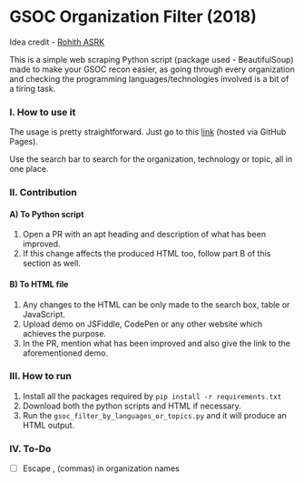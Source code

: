 # GSOC Organization Filter (2018)
Idea credit - [Rohith ASRK](https://github.com/rohithasrk/GSoC-Organisation-Scraper)

This is a simple web scraping Python script (package used - BeautifulSoup) made to make your GSOC recon easier, as going through every organization and checking the programming languages/technologies involved is a bit of a tiring task.

### I. How to use it
The usage is pretty straightforward. Just go to this [link](https://neuralflux.github.io/gsoc-organization-filter/) (hosted via GitHub Pages).

Use the search bar to search for the organization, technology or topic, all in one place.

### II. Contribution
#### A) To Python script
1. Open a PR with an apt heading and description of what has been improved.
2. If this change affects the produced HTML too, follow part B of this section as well.

#### B) To HTML file
1. Any changes to the HTML can be only made to the search box, table or JavaScript.
2. Upload demo on JSFiddle, CodePen or any other website which achieves the purpose.
3. In the PR, mention what has been improved and also give the link to the aforementioned demo.

### III. How to run
1. Install all the packages required by `pip install -r requirements.txt`
2. Download both the python scripts and HTML if necessary.
3. Run the `gsoc_filter_by_languages_or_topics.py` and it will produce an HTML output.

### IV. To-Do
- [ ] Escape , (commas) in organization names
